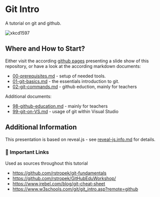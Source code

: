 # Git Intro

A tutorial on git and github.

![xkcd1597](https://imgs.xkcd.com/comics/git.png)

## Where and How to Start?

Either visit the according [github pages](https://litec-hasp.github.io/git-intro/) presenting a slide show of this repository, or have a look at the according markdown documents:

- [00-prerequisites.md](./00-prerequisites.md) - setup of needed tools.
- [01-git-basics.md](./01-git-basics.md) - the essentials introduction to git.
- [02-git-commands.md](./02-github-education.md) - github eduction, mainly for teachers

Additional documents:

- [98-github-education.md](./98-github-education.md) - mainly for teachers
- [99-git-on-VS.md](./99-git-on-VS.md) - usage of git within Visual Studio

## Additional Information

This presentation is based on reveal.js - see [reveal-js.info.md](./reveal-js-info.md) for details.

### :link: Important Links

Used as sources throughout this tutorial

- <https://github.com/rstropek/git-fundamentals>
- <https://github.com/rstropek/GitHubEduWorkshop/>
- <https://www.jrebel.com/blog/git-cheat-sheet>
- <https://www.w3schools.com/git/git_intro.asp?remote=github>
